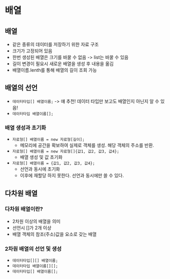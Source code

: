 # 배열
## 배열
* 같은 종류의 데이터를 저장하기 위한 자료 구조
* 크기가 고정되어 있음 
* 한번 생성된 배열은 크기를 바꿀 수 없음 -> list는 바꿀 수 있음
* 길이 변경이 필요시 새로운 배열을 생성 후 내용을 옮김
* 배열이름.lenth를 통해 배열의 길이 조회 가능

## 배열의 선언
* `데이터타입[] 배열이름;` -> 얘 추천! 데이터 타입만 보고도 배열인지 아닌지 알 수 있음!
* `데이터타입 배열이름[];`

### 배열 생성과 초기화
* `자료형[] 배열이름 = new 자료형[길이];` 
    * 메모리에 공간을 확보하여 실제로 객체를 생성. 해당 객체의 주소를 반환.
* `자료형[] 배열이름 = new 자료형[]{값1, 값2, 값3, 값4};`
    * 배열 생성 및 값 초기화
* `자료형[] 배열이름 = {값1, 값2, 값3, 값4};`
    * 선언과 동시에 초기화
    * 이후에 재할당 하지 못한다. 선언과 동시에만 쓸 수 있다.


## 다차원 배열
### 다차원 배열이란?
* 2차원 이상의 배열을 의미
* 선언시 []가 2개 이상
* 배열 객체의 참조(주소)값을 요소로 갖는 배열

### 2차원 배열의 선언 및 생성
* `데이터타입[][] 배열이름;`
* `데이터타입 배열이름[][];`
* `데이터타입[] 배열이름[];`

